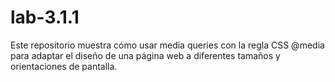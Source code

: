 # lab-3.1.1
Este repositorio muestra cómo usar media queries con la regla CSS @media para adaptar el diseño de una página web a diferentes tamaños y orientaciones de pantalla.
